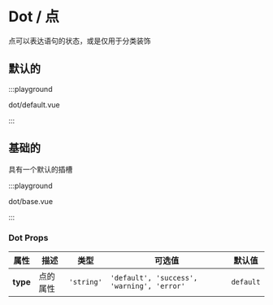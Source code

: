 # Dot / 点

点可以表达语句的状态，或是仅用于分类装饰

## 默认的

:::playground

dot/default.vue

:::

## 基础的

具有一个默认的插槽

:::playground

dot/base.vue

:::

### Dot Props

| 属性     | 描述     | 类型       | 可选值                                     | 默认值    |
| -------- | -------- | ---------- | ------------------------------------------ | --------- |
| **type** | 点的属性 | `'string'` | `'default', 'success', 'warning', 'error'` | `default` |
